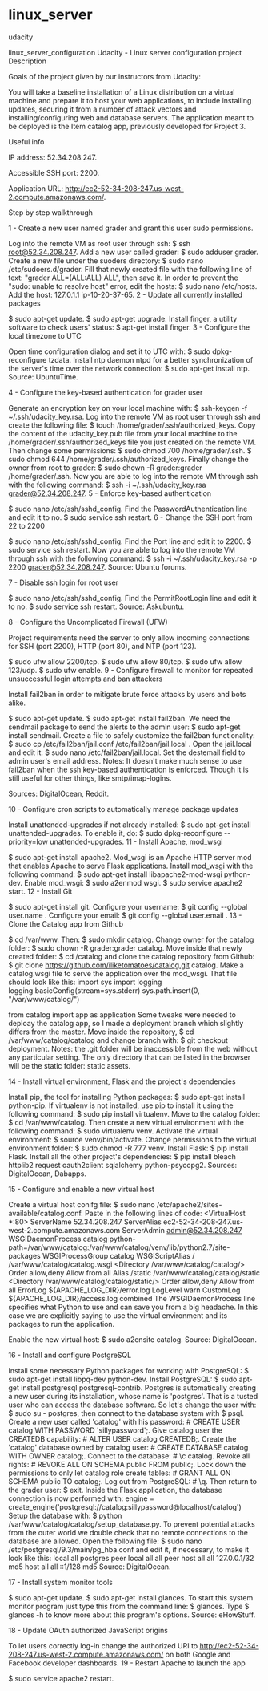 # linux_server
udacity

linux_server_configuration
Udacity - Linux server configuration project
Description

Goals of the project given by our instructors from Udacity:

You will take a baseline installation of a Linux distribution on a virtual machine and prepare it to host your web applications, to include installing updates, securing it from a number of attack vectors and installing/configuring web and database servers.
The application meant to be deployed is the Item catalog app, previously developed for Project 3.

Useful info

IP address: 52.34.208.247.

Accessible SSH port: 2200.

Application URL: http://ec2-52-34-208-247.us-west-2.compute.amazonaws.com/.

Step by step walkthrough

1 - Create a new user named grader and grant this user sudo permissions.

Log into the remote VM as root user through ssh: $ ssh root@52.34.208.247.
Add a new user called grader: $ sudo adduser grader.
Create a new file under the suoders directory: $ sudo nano /etc/sudoers.d/grader. Fill that newly created file with the following line of text: "grader ALL=(ALL:ALL) ALL", then save it.
In order to prevent the "sudo: unable to resolve host" error, edit the hosts:
$ sudo nano /etc/hosts.
Add the host: 127.0.1.1 ip-10-20-37-65.
2 - Update all currently installed packages

$ sudo apt-get update.
$ sudo apt-get upgrade.
Install finger, a utility software to check users' status: $ apt-get install finger.
3 - Configure the local timezone to UTC

Open time configuration dialog and set it to UTC with: $ sudo dpkg-reconfigure tzdata.
Install ntp daemon ntpd for a better synchronization of the server's time over the network connection: $ sudo apt-get install ntp.
Source: UbuntuTime.

4 - Configure the key-based authentication for grader user

Generate an encryption key on your local machine with: $ ssh-keygen -f ~/.ssh/udacity_key.rsa.
Log into the remote VM as root user through ssh and create the following file: $ touch /home/grader/.ssh/authorized_keys.
Copy the content of the udacity_key.pub file from your local machine to the /home/grader/.ssh/authorized_keys file you just created on the remote VM. Then change some permissions:
$ sudo chmod 700 /home/grader/.ssh.
$ sudo chmod 644 /home/grader/.ssh/authorized_keys.
Finally change the owner from root to grader: $ sudo chown -R grader:grader /home/grader/.ssh.
Now you are able to log into the remote VM through ssh with the following command: $ ssh -i ~/.ssh/udacity_key.rsa grader@52.34.208.247.
5 - Enforce key-based authentication

$ sudo nano /etc/ssh/sshd_config. Find the PasswordAuthentication line and edit it to no.
$ sudo service ssh restart.
6 - Change the SSH port from 22 to 2200

$ sudo nano /etc/ssh/sshd_config. Find the Port line and edit it to 2200.
$ sudo service ssh restart.
Now you are able to log into the remote VM through ssh with the following command: $ ssh -i ~/.ssh/udacity_key.rsa -p 2200 grader@52.34.208.247.
Source: Ubuntu forums.

7 - Disable ssh login for root user

$ sudo nano /etc/ssh/sshd_config. Find the PermitRootLogin line and edit it to no.
$ sudo service ssh restart.
Source: Askubuntu.

8 - Configure the Uncomplicated Firewall (UFW)

Project requirements need the server to only allow incoming connections for SSH (port 2200), HTTP (port 80), and NTP (port 123).

$ sudo ufw allow 2200/tcp.
$ sudo ufw allow 80/tcp.
$ sudo ufw allow 123/udp.
$ sudo ufw enable.
9 - Configure firewall to monitor for repeated unsuccessful login attempts and ban attackers

Install fail2ban in order to mitigate brute force attacks by users and bots alike.

$ sudo apt-get update.
$ sudo apt-get install fail2ban.
We need the sendmail package to send the alerts to the admin user: $ sudo apt-get install sendmail.
Create a file to safely customize the fail2ban functionality: $ sudo cp /etc/fail2ban/jail.conf /etc/fail2ban/jail.local .
Open the jail.local and edit it: $ sudo nano /etc/fail2ban/jail.local. Set the destemail field to admin user's email address.
Notes: It doesn't make much sense to use fail2ban when the ssh key-based authentication is enforced. Though it is still useful for other things, like smtp/imap-logins.

Sources: DigitalOcean, Reddit.

10 - Configure cron scripts to automatically manage package updates

Install unattended-upgrades if not already installed: $ sudo apt-get install unattended-upgrades.
To enable it, do: $ sudo dpkg-reconfigure --priority=low unattended-upgrades.
11 - Install Apache, mod_wsgi

$ sudo apt-get install apache2.
Mod_wsgi is an Apache HTTP server mod that enables Apache to serve Flask applications. Install mod_wsgi with the following command: $ sudo apt-get install libapache2-mod-wsgi python-dev.
Enable mod_wsgi: $ sudo a2enmod wsgi.
$ sudo service apache2 start.
12 - Install Git

$ sudo apt-get install git.
Configure your username: $ git config --global user.name <username>.
Configure your email: $ git config --global user.email <email>.
13 - Clone the Catalog app from Github

$ cd /var/www. Then: $ sudo mkdir catalog.
Change owner for the catalog folder: $ sudo chown -R grader:grader catalog.
Move inside that newly created folder: $ cd /catalog and clone the catalog repository from Github: $ git clone https://github.com/iliketomatoes/catalog.git catalog.
Make a catalog.wsgi file to serve the application over the mod_wsgi. That file should look like this:
import sys
import logging
logging.basicConfig(stream=sys.stderr)
sys.path.insert(0, "/var/www/catalog/")

from catalog import app as application
Some tweaks were needed to deploay the catalog app, so I made a deployment branch which slightly differs from the master. Move inside the repository, $ cd /var/www/catalog/catalog and change branch with: $ git checkout deployment.
Notes: the .git folder will be inaccessible from the web without any particular setting. The only directory that can be listed in the browser will be the static folder: static assets.

14 - Install virtual environment, Flask and the project's dependencies

Install pip, the tool for installing Python packages: $ sudo apt-get install python-pip.
If virtualenv is not installed, use pip to install it using the following command: $ sudo pip install virtualenv.
Move to the catalog folder: $ cd /var/www/catalog. Then create a new virtual environment with the following command: $ sudo virtualenv venv.
Activate the virtual environment: $ source venv/bin/activate.
Change permissions to the virtual environment folder: $ sudo chmod -R 777 venv.
Install Flask: $ pip install Flask.
Install all the other project's dependencies: $ pip install bleach httplib2 request oauth2client sqlalchemy python-psycopg2.
Sources: DigitalOcean, Dabapps.

15 - Configure and enable a new virtual host

Create a virtual host conifg file: $ sudo nano /etc/apache2/sites-available/catalog.conf.
Paste in the following lines of code:
<VirtualHost *:80>
    ServerName 52.34.208.247
    ServerAlias ec2-52-34-208-247.us-west-2.compute.amazonaws.com
    ServerAdmin admin@52.34.208.247
    WSGIDaemonProcess catalog python-path=/var/www/catalog:/var/www/catalog/venv/lib/python2.7/site-packages
    WSGIProcessGroup catalog
    WSGIScriptAlias / /var/www/catalog/catalog.wsgi
    <Directory /var/www/catalog/catalog/>
        Order allow,deny
        Allow from all
    </Directory>
    Alias /static /var/www/catalog/catalog/static
    <Directory /var/www/catalog/catalog/static/>
        Order allow,deny
        Allow from all
    </Directory>
    ErrorLog ${APACHE_LOG_DIR}/error.log
    LogLevel warn
    CustomLog ${APACHE_LOG_DIR}/access.log combined
</VirtualHost>
The WSGIDaemonProcess line specifies what Python to use and can save you from a big headache. In this case we are explicitly saying to use the virtual environment and its packages to run the application.

Enable the new virtual host: $ sudo a2ensite catalog.
Source: DigitalOcean.

16 - Install and configure PostgreSQL

Install some necessary Python packages for working with PostgreSQL: $ sudo apt-get install libpq-dev python-dev.
Install PostgreSQL: $ sudo apt-get install postgresql postgresql-contrib.
Postgres is automatically creating a new user during its installation, whose name is 'postgres'. That is a tusted user who can access the database software. So let's change the user with: $ sudo su - postgres, then connect to the database system with $ psql.
Create a new user called 'catalog' with his password: # CREATE USER catalog WITH PASSWORD 'sillypassword';.
Give catalog user the CREATEDB capability: # ALTER USER catalog CREATEDB;.
Create the 'catalog' database owned by catalog user: # CREATE DATABASE catalog WITH OWNER catalog;.
Connect to the database: # \c catalog.
Revoke all rights: # REVOKE ALL ON SCHEMA public FROM public;.
Lock down the permissions to only let catalog role create tables: # GRANT ALL ON SCHEMA public TO catalog;.
Log out from PostgreSQL: # \q. Then return to the grader user: $ exit.
Inside the Flask application, the database connection is now performed with:
engine = create_engine('postgresql://catalog:sillypassword@localhost/catalog')
Setup the database with: $ python /var/www/catalog/catalog/setup_database.py.
To prevent potential attacks from the outer world we double check that no remote connections to the database are allowed. Open the following file: $ sudo nano /etc/postgresql/9.3/main/pg_hba.conf and edit it, if necessary, to make it look like this:
local   all             postgres                                peer
local   all             all                                     peer
host    all             all             127.0.0.1/32            md5
host    all             all             ::1/128                 md5
Source: DigitalOcean.

17 - Install system monitor tools

$ sudo apt-get update.
$ sudo apt-get install glances.
To start this system monitor program just type this from the command line: $ glances.
Type $ glances -h to know more about this program's options.
Source: eHowStuff.

18 - Update OAuth authorized JavaScript origins

To let users correctly log-in change the authorized URI to http://ec2-52-34-208-247.us-west-2.compute.amazonaws.com/ on both Google and Facebook developer dashboards.
19 - Restart Apache to launch the app

$ sudo service apache2 restart.
